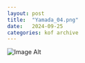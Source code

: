```yaml
---
layout:	post
title:	"Yamada_04.png"
date:	2024-09-25
categories:	kof archive
---
```


![Image Alt](https://k0f.github.io/assets/Yamada_04.png)